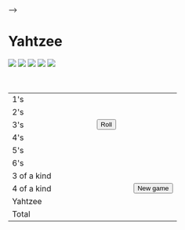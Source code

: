 <!-- Tunji Adetunji
<!-- CSC235.01
<!-- HomeWork:#2
<!-- Git-Hub: https://github.com/yourName/ypurHomeWork-->
-->

<!DOCTYPE html>
<html>
 
<head> <title> Yahtzee </title>
<style type="text/css">
<!--

h1 {text-align:center;}
div.a {text-align;center;}
table.t {margin-left:auto;margin-right:auto;}

td.b { border:2px #efefef inset; bacground-color: #AEAFFF;width:2em;}
td.c { text-align:right;width:100px;}

button.b {color:#F5E6E3;background-color: #5F00CA;margin-right:20px;}
-->
</style>
</head>

<body>
 
<Script language="JavaScript">
<!--
var v = new Array(0,0,0,0);
var h = new Array(false,false,false,false,false); // false means not clickable.
var f = new Array(0,0,0,0,0,0,0);

function roll()
{
 f[1]=f[2]=f[3]=f[4]=f[5]=f[6]=0;
 for(var i=0;i<5;i++)
{
  if(!h[i]){
  d=document.getElementById("d"+i);
  v[i]=math.floor(6*math.random())+1;
  d.src"pix/dice"+v[i]+" .gif";
  }
  f[v[i]]++;
}    
}
function hold(i)
{
  d=document.getElementById("d"+i);
  h[i]=!h[i];
  if(h[i]) { d.src="pix/diceX"+v[i]+" .gif"; }
  else     { d.src="pix/dice" +v[i]+" .gif"; }
}
function src(i)
{
  d=document.getElementById("s"+i);
  d.innerHTML=f[i]*i;
}
//-->
</script>

<h1>Yahtzee </h1>
<div Class="a">
      <img id="d0" onClick="hold(0)" src="pix/dice0.gif">
      <img id="d1" onClick="hold(1)" src="pix/dice0.gif">
      <img id="d2" onClick="hold(2)" src="pix/dice0.gif">
      <img id="d3" onClick="hold(3)" src="pix/dice0.gif">
      <img id="d4" onClick="hold(4)" src="pix/dice0.gif"> </div>
<br><br>
<table class="t" >
<tr> <td class="a"> 1's </td>
<td id="s1" onMouseOver="scr(1);" onMouseOut="clr(1)" class="b" >  </td>
       <td class="c" rowspan="5"> <button class="b" onClick="roll()">Roll</button> </td> </tr>
<tr> <td class="a"> 2's </td> <td> <td class="b"> </td> </tr>
<tr> <td class="a"> 3's </td> <td> <td class="b"> </td> </tr>
<tr> <td class="a"> 4's </td> <td> <td class="b"> </td> </tr>
<tr> <td class="a"> 5's </td> <td> <td class="b"> </td> </tr>
<tr> <td class="a"> 6's </td> <td> <td class="b"> </td> 
       <td class="c" rowspan="5" > <button class="c"> New game </button> </td> </tr>
<tr> <td class="a"> 3 of a kind </td> <td class="b"> </td> </tr>
<tr> <td class="a"> 4 of a kind </td> <td class="b"> </td> </tr>
<tr> <td class="a"> Yahtzee </td> <td class="b"> </td> </tr>
<tr> <td class="a"> Total </td> <td class="b"> </td> </tr>

</table>




 
    
        
